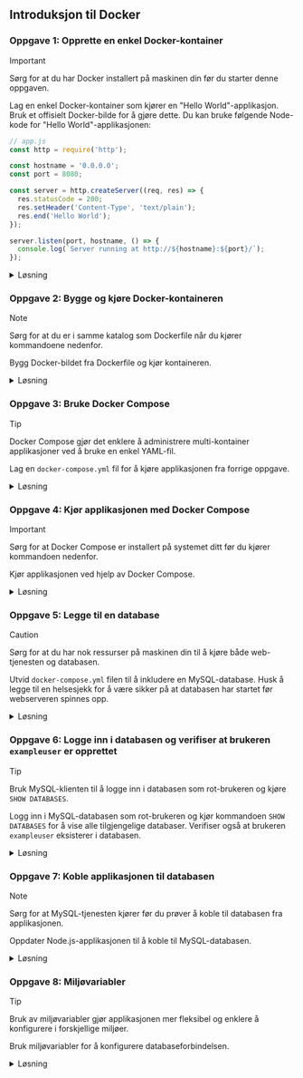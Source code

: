 ## Introduksjon til Docker

### **Oppgave 1: Opprette en enkel Docker-kontainer**

> [!IMPORTANT]  
> Sørg for at du har Docker installert på maskinen din før du starter denne oppgaven.

Lag en enkel Docker-kontainer som kjører en "Hello World"-applikasjon. Bruk et offisielt Docker-bilde for å gjøre dette. Du kan bruke følgende Node-kode for "Hello World"-applikasjonen:

```javascript
// app.js
const http = require('http');

const hostname = '0.0.0.0';
const port = 8080;

const server = http.createServer((req, res) => {
  res.statusCode = 200;
  res.setHeader('Content-Type', 'text/plain');
  res.end('Hello World');
});

server.listen(port, hostname, () => {
  console.log(`Server running at http://${hostname}:${port}/`);
});
```

<details><summary>Løsning</summary>

```dockerfile
# Bruk et offisielt Docker-bilde for Node.js
FROM node:20

# Opprett en arbeidskatalog
WORKDIR /usr/src/app

# Kopier package.json og package-lock.json
COPY package*.json ./

# Installer avhengigheter
RUN npm install

# Kopier resten av applikasjonen
COPY . .

# Eksponer porten applikasjonen kjører på
EXPOSE 8080

# Start applikasjonen
CMD ["node", "app.js"]
```

**Forklaring:**

1. **Dockerfile**: Dette er en fil som inneholder instruksjoner for å bygge Docker-bildet. Hver instruksjon i Dockerfile utfører en handling, som å sette opp et miljø, kopiere filer, eller kjøre kommandoer.
2. **Node.js-applikasjon**: En enkel Node.js-applikasjon som returnerer "Hello World" når den blir besøkt. Node.js er en JavaScript-runtime som lar deg kjøre JavaScript på serversiden.

</details>

### **Oppgave 2: Bygge og kjøre Docker-kontaineren**

> [!NOTE]  
> Sørg for at du er i samme katalog som Dockerfile når du kjører kommandoene nedenfor.

Bygg Docker-bildet fra Dockerfile og kjør kontaineren. 

<details><summary>Løsning</summary>

```bash
# Bygg Docker-bildet
docker build -t hello-world-app .

# Kjør Docker-kontaineren
docker run -p 8080:8080 hello-world-app
```

**Forklaring:**

1. **Bygge bildet**: `docker build` kommandoen bygger et Docker-bilde fra Dockerfile. Et Docker-bilde er en lesbar mal som inneholder alt som trengs for å kjøre en applikasjon.
2. **Kjøre kontaineren**: `docker run` kommandoen kjører kontaineren og binder port 8080 på vertsmaskinen til port 8080 i kontaineren. En Docker-kontainer er en kjørbar instans av et Docker-bilde.

</details>

### **Oppgave 3: Bruke Docker Compose**

> [!TIP]  
> Docker Compose gjør det enklere å administrere multi-kontainer applikasjoner ved å bruke en enkel YAML-fil.

Lag en `docker-compose.yml` fil for å kjøre applikasjonen fra forrige oppgave.

<details><summary>Løsning</summary>

```yaml
version: '3'
services:
  web:
    build: .
    ports:
      - "8080:8080"
```

**Forklaring:**

1. **Docker Compose**: Dette er et verktøy for å definere og kjøre multi-kontainer Docker-applikasjoner. Det lar deg bruke en YAML-fil for å konfigurere applikasjonens tjenester.
2. **docker-compose.yml**: En fil som definerer tjenestene som utgjør applikasjonen din. I dette tilfellet definerer vi en tjeneste kalt `web` som bygger fra den nåværende katalogen og eksponerer port 8080.

</details>

### **Oppgave 4: Kjør applikasjonen med Docker Compose**

> [!IMPORTANT]  
> Sørg for at Docker Compose er installert på systemet ditt før du kjører kommandoen nedenfor.

Kjør applikasjonen ved hjelp av Docker Compose.

<details><summary>Løsning</summary>

```bash
# Kjør Docker Compose
docker-compose up
```

**Forklaring:**

1. **docker-compose up**: Denne kommandoen bygger, (re)skaper, starter og knytter sammen tjenestene som er definert i `docker-compose.yml` filen. Dette gjør det enkelt å administrere og kjøre multi-kontainer applikasjoner.

</details>

### **Oppgave 5: Legge til en database**

> [!CAUTION]  
> Sørg for at du har nok ressurser på maskinen din til å kjøre både web-tjenesten og databasen.

Utvid `docker-compose.yml` filen til å inkludere en MySQL-database. Husk å legge til en helsesjekk for å være sikker på at databasen har startet før webserveren spinnes opp.

<details><summary>Løsning</summary>

```yaml
version: '3'
services:
  web: 
    build: .
    ports:
      - "8080:8080"
    depends_on: 
      db:
        condition: service_healthy
  db:
    image: mysql:latest
    environment:
      MYSQL_ROOT_PASSWORD: example
      MYSQL_DATABASE: exampledb
      MYSQL_USER: exampleuser
      MYSQL_PASSWORD: examplepass
    ports: 
      - "3306:3306"
    healthcheck:
      test: ["CMD-SHELL", "mysqladmin ping -h localhost -u root -pexample"]
      interval: 10s
      timeout: 5s
      retries: 3
```

**Forklaring:**

1. **Legge til en database**: Vi legger til en MySQL-tjeneste i `docker-compose.yml` filen. MySQL er en populær relasjonsdatabase.
2. **depends_on med helsesjekk**: Vi bruker `depends_on` med `condition: service_healthy` for å sikre at web-tjenesten kun starter når MySQL-tjenesten er sunn. Dette er viktig for å sikre at databasen er tilgjengelig når web-applikasjonen prøver å koble til den.
3. **Helsesjekk**: Vi legger til en `healthcheck` for MySQL-tjenesten som bruker `mysqladmin ping` for å sjekke om databasen er oppe og kjører. Dette sikrer at web-tjenesten ikke starter før databasen er klar.
4. **Automatisk opprettelse av bruker**: Når miljøvariablene `MYSQL_DATABASE`, `MYSQL_USER`, og `MYSQL_PASSWORD` er satt, vil MySQL automatisk opprette databasen og brukeren med de spesifiserte verdiene. Dette gjør det enkelt å sette opp en ny database med en bruker uten ekstra konfigurasjon.

</details>


### **Oppgave 6: Logge inn i databasen og verifiser at brukeren `exampleuser` er opprettet**

> [!TIP]  
> Bruk MySQL-klienten til å logge inn i databasen som rot-brukeren og kjøre `SHOW DATABASES`.

Logg inn i MySQL-databasen som rot-brukeren og kjør kommandoen `SHOW DATABASES` for å vise alle tilgjengelige databaser. Verifiser også at brukeren `exampleuser` eksisterer i databasen.

<details><summary>Løsning</summary>

```bash
# Åpne en shell-session i databasekontaineren
docker exec -it <db_container_name> /bin/sh

# Logg inn i MySQL-databasen som rot-brukeren
mysql -u root -pexample

# Kjør kommandoen for å vise alle databaser
SHOW DATABASES;

# Verifiser at brukeren 'exampleuser' eksisterer
SELECT User FROM mysql.user;
```

**Forklaring:**

1. **Åpne en shell-session**: Vi bruker `docker exec` kommandoen for å åpne en shell-session inne i databasekontaineren. Dette lar oss kjøre kommandoer direkte i kontaineren.
2. **Logge inn i databasen**: Når vi er inne i kontaineren, bruker vi MySQL-klienten til å logge inn i databasen som rot-brukeren.
3. **Kjøre `SHOW DATABASES`**: Når vi er logget inn, kjører vi `SHOW DATABASES` kommandoen for å vise alle tilgjengelige databaser. Dette er nyttig for å verifisere at databasen er riktig konfigurert og kjører som forventet.
4. **Verifisere brukeren**: Vi kjører en SQL-forespørsel for å sjekke at brukeren `exampleuser` eksisterer i databasen. Dette sikrer at brukeren er opprettet og kan brukes til å koble til databasen.

</details>


### **Oppgave 7: Koble applikasjonen til databasen**

> [!NOTE]  
> Sørg for at MySQL-tjenesten kjører før du prøver å koble til databasen fra applikasjonen.

Oppdater Node.js-applikasjonen til å koble til MySQL-databasen.

<details><summary>Løsning</summary>

```javascript
// app.js
const http = require('http');
const mysql = require('mysql2');

const hostname = '0.0.0.0';
const port = 8080;
const dbConfig = {
  host: 'db',
  user: 'exampleuser',
  password: 'examplepass',
  database: 'exampledb',
  port: 3306,
};

const connection = mysql.createConnection(dbConfig);

connection.connect((err) => {
  if (err) {
    console.error('Failed to connect to database', err);
    throw err;
  }

  console.log(`Connected to database ${dbConfig.database}`);

  const server = http.createServer((req, res) => {
    if (req.url === '/') {
      res.statusCode = 200;
      res.setHeader('Content-Type', 'application/json');
      res.end('Hello world');
    }
  
    else {
      res.statusCode = 404;
      res.setHeader('Content-Type', 'text/plain');
      res.end('Not found');
    }
  });

  server.listen(port, hostname, () => {
    console.log(`Server running at http://${hostname}:${port}/`);
  });
});
```

**Forklaring:**

1. **Koble til MySQL**: Vi bruker MySQL-klienten til å koble til databasen. MySQL-klienten er en del av MySQL Node.js-driveren som lar oss kommunisere med MySQL fra en Node.js-applikasjon.
2. **Oppdatere applikasjonen**: Vi oppdaterer applikasjonen til å koble til databasen før den starter HTTP-serveren. Dette sikrer at applikasjonen kan kommunisere med databasen når den mottar forespørsler.

</details>

### **Oppgave 8: Miljøvariabler**

> [!TIP]  
> Bruk av miljøvariabler gjør applikasjonen mer fleksibel og enklere å konfigurere i forskjellige miljøer.

Bruk miljøvariabler for å konfigurere databaseforbindelsen.

<details><summary>Løsning</summary>

```yaml
version: '3'
services:
  web: 
    build: .
    ports:
      - "8080:8080"
    environment:
      MYSQL_HOST: db
      MYSQL_USER: exampleuser
      MYSQL_PASSWORD: examplepass
      MYSQL_DATABASE: exampledb
    depends_on: 
      db:
        condition: service_healthy
      
  db:
    image: mysql:latest
    environment:
      MYSQL_ROOT_PASSWORD: example
      # MYSQL_DATABASE: exampledb
      # MYSQL_USER: exampleuser
      # MYSQL_PASSWORD: examplepass
    ports: 
      - "3306:3306"
    healthcheck:
      test: ["CMD-SHELL", "mysqladmin ping -h localhost -u root -pexample"]
      interval: 10s
      timeout: 5s
      retries: 3
```

```javascript
// app.js
const http = require('http');
const mysql = require('mysql2');

const hostname = '0.0.0.0';
const port = 8080;
const dbConfig = {
  host: process.env.MYSQL_HOST,
  user: process.env.MYSQL_USER,
  password: process.env.MYSQL_PASSWORD,
  database: process.env.MYSQL_DATABASE,
  port: 3306
};

const connection = mysql.createConnection(dbConfig);

connection.connect((err) => {
  if (err) {
    console.error('Failed to connect to database', err);
    throw err;
  }

  console.log(`Connected to database ${dbConfig.database}`);

  const server = http.createServer((req, res) => {
    if (req.url === '/') {
      res.statusCode = 200;
      res.setHeader('Content-Type', 'application/json');
      res.end('Hello world');
    }
  
    else {
      res.statusCode = 404;
      res.setHeader('Content-Type', 'text/plain');
      res.end('Not found');
    }
  });

  server.listen(port, hostname, () => {
    console.log(`Server running at http://${hostname}:${port}/`);
  });
});
```

**Forklaring:**

1. **Miljøvariabler**: Vi bruker miljøvariabler for å konfigurere databaseforbindelsen. Miljøvariabler er en måte å konfigurere applikasjoner på uten å hardkode verdier i kildekoden.
2. **Oppdatere applikasjonen**: Vi oppdaterer applikasjonen til å bruke miljøvariablene. Dette gjør applikasjonen mer fleksibel og enklere å konfigurere i forskjellige miljøer.

</details>